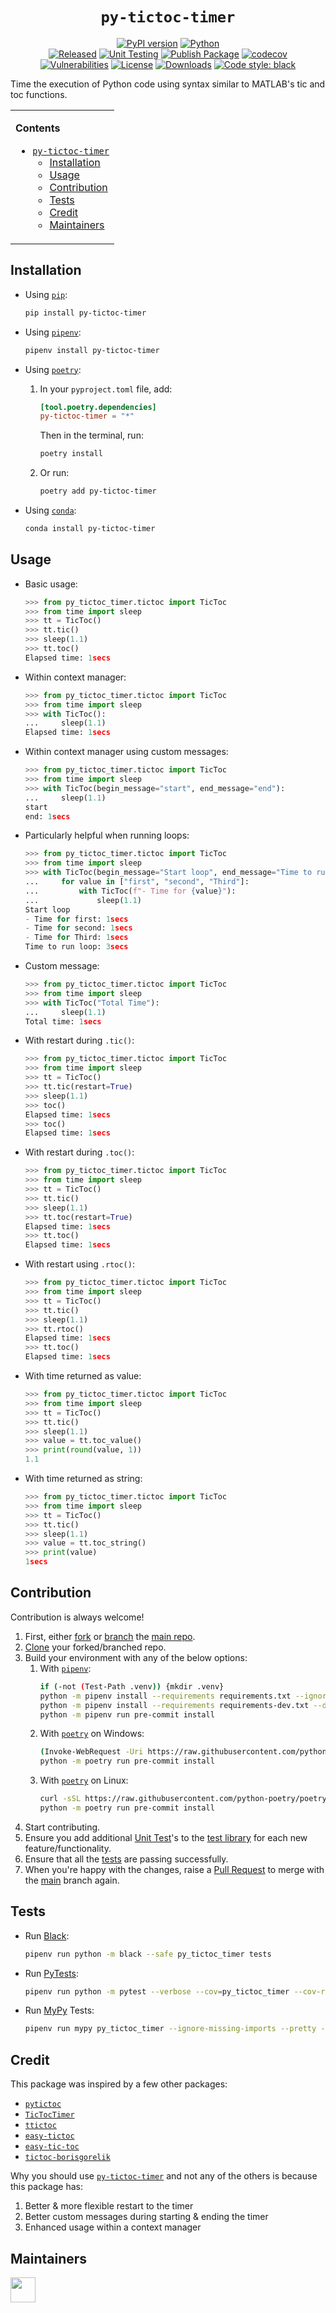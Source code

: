 <div align="center">

# `py-tictoc-timer`

[![PyPI version](https://img.shields.io/pypi/v/py-tictoc-timer?label=version&logo=git)](https://pypi.org/project/py-tictoc-timer/)
[![Python](https://img.shields.io/pypi/pyversions/py-tictoc-timer.svg?style=plastic&logo=python&logoColor=FFDE50)](https://pypi.org/project/py-tictoc-timer/)<br>
[![Released](https://img.shields.io/github/release-date/chrimaho/py-tictoc-timer?label=released&logo=google-calendar&logoColor=FF7143)](https://pypi.org/project/py-tictoc-timer/#history)
[![Unit Testing](https://img.shields.io/github/workflow/status/chrimaho/py-tictoc-timer/Unit%20Testing/main?label=testing&logo=pytest)](https://github.com/chrimaho/py-tictoc-timer/actions/workflows/unit-tests.yml)
[![Publish Package](https://img.shields.io/github/workflow/status/chrimaho/py-tictoc-timer/Publish%20Package?label=build&logo=poetry)](https://github.com/chrimaho/py-tictoc-timer/actions/workflows/pypi-publish.yml)
[![codecov](https://codecov.io/gh/chrimaho/py-tictoc-timer/branch/main/graph/badge.svg)](https://codecov.io/gh/chrimaho/py-tictoc-timer)<br>
[![Vulnerabilities](https://img.shields.io/snyk/vulnerabilities/github/chrimaho/py-tictoc-timer?color=green)](https://github.com/chrimaho/py-tictoc-timer)
[![License](https://img.shields.io/pypi/l/py-tictoc-timer)](https://github.com/chrimaho/py-tictoc-timer/blob/main/LICENSE)
[![Downloads](https://img.shields.io/pypi/dw/py-tictoc-timer)](https://github.com/chrimaho/py-tictoc-timer)
[![Code style: black](https://img.shields.io/badge/code%20style-black-000000.svg)](https://github.com/psf/black)
<!-- [![Stability](https://img.shields.io/pypi/status/py-tictoc-timer)](https://img.shields.io/pypi/status/py-tictoc-timer) -->

</div>

Time the execution of Python code using syntax similar to MATLAB's tic and toc functions.

<table>
<td>

**Contents**

- [`py-tictoc-timer`](#py-tictoc-timer)
  - [Installation](#installation)
  - [Usage](#usage)
  - [Contribution](#contribution)
  - [Tests](#tests)
  - [Credit](#credit)
  - [Maintainers](#maintainers)

</td>
</table>

## Installation

- Using [`pip`](https://pypi.org/project/pip):
  ```sh
  pip install py-tictoc-timer
  ```

- Using [`pipenv`](https://github.com/pypa/pipenv):
  ```sh
  pipenv install py-tictoc-timer
  ```

- Using [`poetry`](https://python-poetry.org):
  1. In your `pyproject.toml` file, add:
      ```toml
      [tool.poetry.dependencies]
      py-tictoc-timer = "*"
      ```
      Then in the terminal, run:
      ```sh
      poetry install
      ```
  3. Or run:
      ```sh
      poetry add py-tictoc-timer
      ```

- Using [`conda`](https://docs.conda.io):
  ```sh
  conda install py-tictoc-timer
  ```

## Usage

- Basic usage:
  ```python linenums="1"
  >>> from py_tictoc_timer.tictoc import TicToc
  >>> from time import sleep
  >>> tt = TicToc()
  >>> tt.tic()
  >>> sleep(1.1)
  >>> tt.toc()
  Elapsed time: 1secs
  ```

- Within context manager:
  ```python linenums="1"
  >>> from py_tictoc_timer.tictoc import TicToc
  >>> from time import sleep
  >>> with TicToc():
  ...     sleep(1.1)
  Elapsed time: 1secs
  ```

- Within context manager using custom messages:
  ```python linenums="1"
  >>> from py_tictoc_timer.tictoc import TicToc
  >>> from time import sleep
  >>> with TicToc(begin_message="start", end_message="end"):
  ...     sleep(1.1)
  start
  end: 1secs
  ```

- Particularly helpful when running loops:
  ```python linenums="1"
  >>> from py_tictoc_timer.tictoc import TicToc
  >>> from time import sleep
  >>> with TicToc(begin_message="Start loop", end_message="Time to run loop")
  ...     for value in ["first", "second", "Third"]:
  ...         with TicToc(f"- Time for {value}"):
  ...             sleep(1.1)
  Start loop
  - Time for first: 1secs
  - Time for second: 1secs
  - Time for Third: 1secs
  Time to run loop: 3secs
  ```

- Custom message:
  ```python linenums="1"
  >>> from py_tictoc_timer.tictoc import TicToc
  >>> from time import sleep
  >>> with TicToc("Total Time"):
  ...     sleep(1.1)
  Total time: 1secs
  ```

- With restart during `.tic()`:
  ```python linenums="1"
  >>> from py_tictoc_timer.tictoc import TicToc
  >>> from time import sleep
  >>> tt = TicToc()
  >>> tt.tic(restart=True)
  >>> sleep(1.1)
  >>> toc()
  Elapsed time: 1secs
  >>> toc()
  Elapsed time: 1secs
  ```

- With restart during `.toc()`:
  ```python linenums="1"
  >>> from py_tictoc_timer.tictoc import TicToc
  >>> from time import sleep
  >>> tt = TicToc()
  >>> tt.tic()
  >>> sleep(1.1)
  >>> tt.toc(restart=True)
  Elapsed time: 1secs
  >>> tt.toc()
  Elapsed time: 1secs
  ```

- With restart using `.rtoc()`:
  ```python linenums="1"
  >>> from py_tictoc_timer.tictoc import TicToc
  >>> from time import sleep
  >>> tt = TicToc()
  >>> tt.tic()
  >>> sleep(1.1)
  >>> tt.rtoc()
  Elapsed time: 1secs
  >>> tt.toc()
  Elapsed time: 1secs
  ```

- With time returned as value:
  ```python linenums="1"
  >>> from py_tictoc_timer.tictoc import TicToc
  >>> from time import sleep
  >>> tt = TicToc()
  >>> tt.tic()
  >>> sleep(1.1)
  >>> value = tt.toc_value()
  >>> print(round(value, 1))
  1.1
  ```

- With time returned as string:
  ```python linenums="1"
  >>> from py_tictoc_timer.tictoc import TicToc
  >>> from time import sleep
  >>> tt = TicToc()
  >>> tt.tic()
  >>> sleep(1.1)
  >>> value = tt.toc_string()
  >>> print(value)
  1secs
  ```

## Contribution
Contribution is always welcome!
1. First, either [fork](https://docs.github.com/en/get-started/quickstart/fork-a-repo) or [branch](https://docs.github.com/en/pull-requests/collaborating-with-pull-requests/proposing-changes-to-your-work-with-pull-requests/creating-and-deleting-branches-within-your-repository#creating-a-branch) the [main repo](https://github.com/chrimaho/py-tictoc-timer/tree/main).
2. [Clone](https://docs.github.com/en/repositories/creating-and-managing-repositories/cloning-a-repository) your forked/branched repo.
3. Build your environment with any of the below options:
   1. With [`pipenv`](https://github.com/pypa/pipenv):
        ```sh
        if (-not (Test-Path .venv)) {mkdir .venv}
        python -m pipenv install --requirements requirements.txt --ignore-pipfile --skip-lock --no-site-packages
        python -m pipenv install --requirements requirements-dev.txt --dev --ignore-pipfile --skip-lock --no-site-packages
        python -m pipenv run pre-commit install
        ```
   2. With [`poetry`](https://python-poetry.org/) on Windows:
        ```sh
        (Invoke-WebRequest -Uri https://raw.githubusercontent.com/python-poetry/poetry/master/get-poetry.py -UseBasicParsing).Content | python -
        python -m poetry run pre-commit install
        ```
   3. With [`poetry`](https://python-poetry.org/) on Linux:
        ```sh
	    curl -sSL https://raw.githubusercontent.com/python-poetry/poetry/master/install-poetry.py | python -
        python -m poetry run pre-commit install
        ```
4. Start contributing.
5. Ensure you add additional [Unit Test](https://docs.python.org/3/library/unittest.html)'s to the [test library](https://github.com/chrimaho/py-tictoc-timer/blob/main/tests/test_tictoc.py) for each new feature/functionality.
6. Ensure that all the [tests](#tests) are passing successfully.
7. When you're happy with the changes, raise a [Pull Request](https://docs.github.com/en/pull-requests/collaborating-with-pull-requests/proposing-changes-to-your-work-with-pull-requests/creating-a-pull-request) to merge with the [main](https://github.com/chrimaho/py-tictoc-timer/tree/main) branch again.

## Tests

- Run [Black](https://black.readthedocs.io/):
  ```sh
  pipenv run python -m black --safe py_tictoc_timer tests
  ```

- Run [PyTests](https://docs.pytest.org):
  ```sh
  pipenv run python -m pytest --verbose --cov=py_tictoc_timer --cov-report=term --cov-report=html:cov-report/html --cov-report=xml:cov-report/xml/cov-report.xml
  ```

- Run [MyPy](http://www.mypy-lang.org) Tests:
  ```sh
  pipenv run mypy py_tictoc_timer --ignore-missing-imports --pretty --install-types --non-interactive
  ```

## Credit

This package was inspired by a few other packages:
- [`pytictoc`](https://pypi.org/project/pytictoc/)
- [`TicTocTimer`](https://pypi.org/project/tictoctimer/)
- [`ttictoc`](https://pypi.org/project/ttictoc/)
- [`easy-tictoc`](https://pypi.org/project/easy-tictoc/)
- [`easy-tic-toc`](https://pypi.org/project/easy-tic-toc/)
- [`tictoc-borisgorelik`](https://pypi.org/project/tictoc-borisgorelik/)

Why you should use [`py-tictoc-timer`](https://github.com/chrimaho/py-tictoc-timer) and not any of the others is because this package has:
1. Better & more flexible restart to the timer
2. Better custom messages during starting & ending the timer
3. Enhanced usage within a context manager

## Maintainers
<a href="https://github.com/chrimaho/py-tictoc-timer/graphs/contributors">
  <img src="https://contributors-img.web.app/image?repo=chrimaho/py-tictoc-timer" width=40/>
</a>
